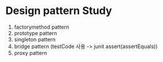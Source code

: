 # Design pattern Study

1. factorymethod pattern
2. prototype pattern
3. singleton pattern
4. bridge pattern (testCode 사용 -> junit assert(assertEquals))
5. proxy pattern
